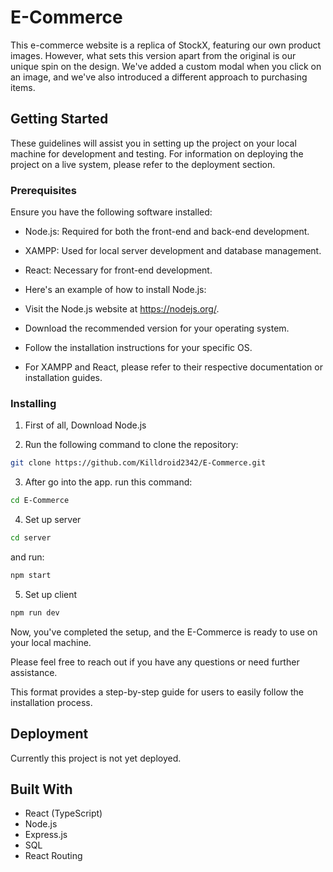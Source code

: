 # E-Commerce

This e-commerce website is a replica of StockX, featuring our own product images. However, what sets this version apart from the original is our unique spin on the design. We've added a custom modal when you click on an image, and we've also introduced a different approach to purchasing items.

## Getting Started

These guidelines will assist you in setting up the project on your local machine for development and testing. For information on deploying the project on a live system, please refer to the deployment section.

### Prerequisites

Ensure you have the following software installed:

- Node.js: Required for both the front-end and back-end development.
- XAMPP: Used for local server development and database management.
- React: Necessary for front-end development.
- Here's an example of how to install Node.js:

- Visit the Node.js website at https://nodejs.org/.
- Download the recommended version for your operating system.
- Follow the installation instructions for your specific OS.
- For XAMPP and React, please refer to their respective documentation or installation guides.

### Installing

1. First of all, Download Node.js

2. Run the following command to clone the repository:

```bash
git clone https://github.com/Killdroid2342/E-Commerce.git
```

3. After go into the app. run this command:

```bash
cd E-Commerce
```

4. Set up server

```bash
cd server
```

and run:

```bash
npm start
```

5. Set up client

```bash
npm run dev
```

Now, you've completed the setup, and the E-Commerce is ready to use on your local machine.

Please feel free to reach out if you have any questions or need further assistance.

This format provides a step-by-step guide for users to easily follow the installation process.

## Deployment

Currently this project is not yet deployed.

## Built With

- React (TypeScript)
- Node.js
- Express.js
- SQL
- React Routing
